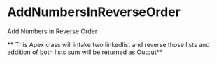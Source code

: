 # AddNumbersInReverseOrder
Add Numbers in Reverse Order

** This Apex class will intake two linkedlist and reverse those lists and addition of both lists sum will be returned as Output**
